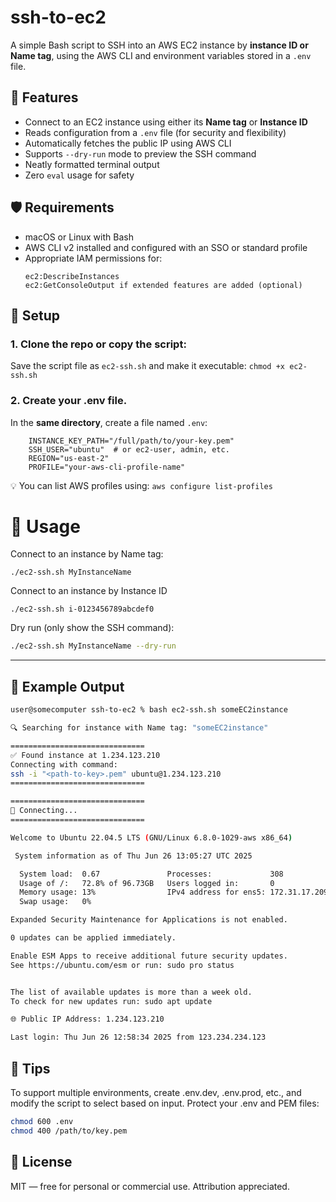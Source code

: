 # ssh-to-ec2

A simple Bash script to SSH into an AWS EC2 instance by **instance ID or Name tag**, using the AWS CLI and environment variables stored in a `.env` file.

## 🔧 Features

- Connect to an EC2 instance using either its **Name tag** or **Instance ID**
- Reads configuration from a `.env` file (for security and flexibility)
- Automatically fetches the public IP using AWS CLI
- Supports `--dry-run` mode to preview the SSH command
- Neatly formatted terminal output
- Zero `eval` usage for safety

## 🛡 Requirements
-	macOS or Linux with Bash
-	AWS CLI v2 installed and configured with an SSO or standard profile
-	Appropriate IAM permissions for:
    ```console
    ec2:DescribeInstances
    ec2:GetConsoleOutput if extended features are added (optional)
    ```
## 📁 Setup

### 1. Clone the repo or copy the script:
Save the script file as `ec2-ssh.sh` and make it executable:
```chmod +x ec2-ssh.sh```

### 2. Create your .env file.
In the **same directory**, create a file named `.env`:
```console
    INSTANCE_KEY_PATH="/full/path/to/your-key.pem"
    SSH_USER="ubuntu"  # or ec2-user, admin, etc.
    REGION="us-east-2"
    PROFILE="your-aws-cli-profile-name"
```
💡 You can list AWS profiles using:
`aws configure list-profiles`

# 🚀 Usage
Connect to an instance by Name tag:
```console
./ec2-ssh.sh MyInstanceName
```
Connect to an instance by Instance ID
```console
./ec2-ssh.sh i-0123456789abcdef0
```
Dry run (only show the SSH command):
```bash
./ec2-ssh.sh MyInstanceName --dry-run
```
---
## 🧼 Example Output
```bash
user@somecomputer ssh-to-ec2 % bash ec2-ssh.sh someEC2instance

🔍 Searching for instance with Name tag: "someEC2instance"

==============================
✅ Found instance at 1.234.123.210
Connecting with command:
ssh -i "<path-to-key>.pem" ubuntu@1.234.123.210
==============================

==============================
🔐 Connecting...
==============================

Welcome to Ubuntu 22.04.5 LTS (GNU/Linux 6.8.0-1029-aws x86_64)

 System information as of Thu Jun 26 13:05:27 UTC 2025

  System load:  0.67               Processes:             308
  Usage of /:   72.8% of 96.73GB   Users logged in:       0
  Memory usage: 13%                IPv4 address for ens5: 172.31.17.209
  Swap usage:   0%

Expanded Security Maintenance for Applications is not enabled.

0 updates can be applied immediately.

Enable ESM Apps to receive additional future security updates.
See https://ubuntu.com/esm or run: sudo pro status


The list of available updates is more than a week old.
To check for new updates run: sudo apt update

🌐 Public IP Address: 1.234.123.210

Last login: Thu Jun 26 12:58:34 2025 from 123.234.234.123
```

## 🧠 Tips
To support multiple environments, create .env.dev, .env.prod, etc., and modify the script to select based on input.
Protect your .env and PEM files:
```bash
chmod 600 .env
chmod 400 /path/to/key.pem
```
## 📜 License
MIT — free for personal or commercial use. Attribution appreciated.